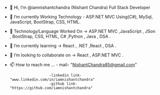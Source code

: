- 👋 Hi, I’m @iamnishantchandra (Nishant Chandra) Full Stack Developer
- 👀 I’m currently Working Technology - ASP.NET MVC Using(C#), MySql, JavaScript, BootStrap, CSS, HTML.
- 👀 Technology/Language Worked On ->   ASP.NET MVC ,JavaScript , JSon , BootStrap, CSS, HTML, C# ,Python , Java , DSA .
- 🌱 I’m currently learning -> React , .NET ,React , DSA .
- 💞️ I’m looking to collaborate on -> React , ASP.NET MVC .
- 📫 How to reach me ...   - mail- "NishantChandra85@gmail.com"
                        
                        -linkedin link- "www.linkedin.com/in/iamnishantchandra" 
                        -github link- "https://github.com/iamnishantchandra"



<!--
**iamnishantchandra/iamnishantchandra** is a ✨ _special_ ✨ repository because its `README.md` (this file) appears on your GitHub profile.

Here are some ideas to get you started:

- 🔭 I’m currently working on ...
- 🌱 I’m currently learning ...
- 👯 I’m looking to collaborate on ...
- 🤔 I’m looking for help with ...
- 💬 Ask me about ...
- 📫 How to reach me: ...
- 😄 Pronouns: ...
- ⚡ Fun fact: ...
-->
